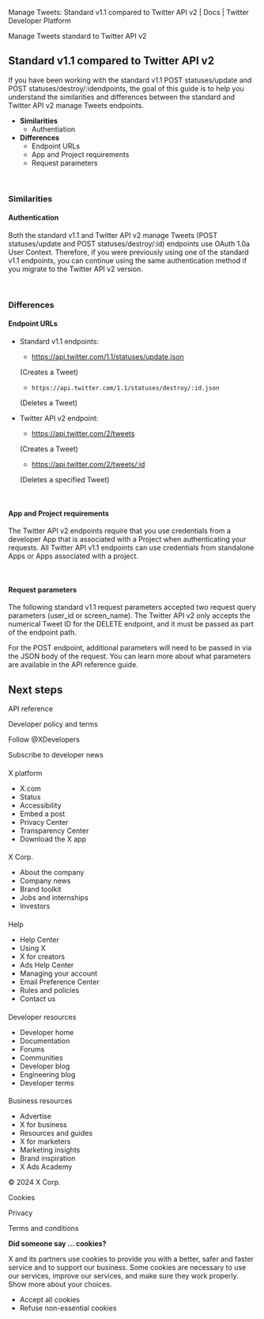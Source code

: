 



Manage Tweets: Standard v1.1 compared to Twitter API v2 | Docs | Twitter Developer Platform 





































































































Manage Tweets standard to Twitter API v2



Standard v1.1 compared to Twitter API v2
----------------------------------------


If you have been working with the standard v1.1 POST statuses/update and POST statuses/destroy/:idendpoints, the goal of this guide is to help you understand the similarities and differences between the standard and Twitter API v2 manage Tweets endpoints.  




* **Similarities**
	+ Authentiation
* **Differences**
	+ Endpoint URLs
	+ App and Project requirements
	+ Request parameters


 


### Similarities


#### **Authentication**


Both the standard v1.1 and Twitter API v2 manage Tweets (POST statuses/update and POST statuses/destroy/:id) endpoints use OAuth 1.0a User Context. Therefore, if you were previously using one of the standard v1.1 endpoints, you can continue using the same authentication method if you migrate to the Twitter API v2 version. 


 


### Differences


#### Endpoint URLs


* Standard v1.1 endpoints:
	+ https://api.twitter.com/1.1/statuses/update.json  
	
	(Creates a Tweet)
	+ `https://api.twitter.com/1.1/statuses/destroy/:id.json`  
	
	(Deletes a Tweet)
* Twitter API v2 endpoint:
	+ https://api.twitter.com/2/tweets  
	
	(Creates a Tweet)
	+ https://api.twitter.com/2/tweets/:id  
	
	(Deletes a specified Tweet)


 


#### App and Project requirements


The Twitter API v2 endpoints require that you use credentials from a developer App that is associated with a Project when authenticating your requests. All Twitter API v1.1 endpoints can use credentials from standalone Apps or Apps associated with a project.




 


#### Request parameters


The following standard v1.1 request parameters accepted two request query parameters (user\_id or screen\_name). The Twitter API v2 only accepts the numerical Tweet ID for the DELETE endpoint, and it must be passed as part of the endpoint path.


For the POST endpoint, additional parameters will need to be passed in via the JSON body of the request. You can learn more about what parameters are available in the API reference guide.










Next steps
----------






API reference



















Developer policy and terms


Follow @XDevelopers


Subscribe to developer news












#### 
 X platform


* X.com
* Status
* Accessibility
* Embed a post
* Privacy Center
* Transparency Center
* Download the X app




#### 
 X Corp.


* About the company
* Company news
* Brand toolkit
* Jobs and internships
* Investors




#### 
 Help


* Help Center
* Using X
* X for creators
* Ads Help Center
* Managing your account
* Email Preference Center
* Rules and policies
* Contact us




#### 
 Developer resources


* Developer home
* Documentation
* Forums
* Communities
* Developer blog
* Engineering blog
* Developer terms




#### 
 Business resources


* Advertise
* X for business
* Resources and guides
* X for marketers
* Marketing insights
* Brand inspiration
* X Ads Academy









 © 2024 X Corp.
 


Cookies


Privacy


Terms and conditions






















**Did someone say … cookies?**  
  


 X and its partners use cookies to provide you with a better, safer and
 faster service and to support our business. Some cookies are necessary to use
 our services, improve our services, and make sure they work properly.
 Show more about your choices.


 




* Accept all cookies
* Refuse non-essential cookies















